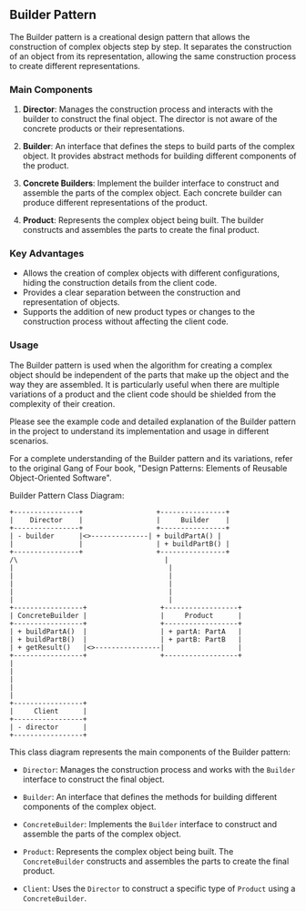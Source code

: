 ## Builder Pattern

The Builder pattern is a creational design pattern that allows the construction of complex objects step by step. It separates the construction of an object from its representation, allowing the same construction process to create different representations.

### Main Components

1. **Director**: Manages the construction process and interacts with the builder to construct the final object. The director is not aware of the concrete products or their representations.

2. **Builder**: An interface that defines the steps to build parts of the complex object. It provides abstract methods for building different components of the product.

3. **Concrete Builders**: Implement the builder interface to construct and assemble the parts of the complex object. Each concrete builder can produce different representations of the product.

4. **Product**: Represents the complex object being built. The builder constructs and assembles the parts to create the final product.

### Key Advantages

- Allows the creation of complex objects with different configurations, hiding the construction details from the client code.
- Provides a clear separation between the construction and representation of objects.
- Supports the addition of new product types or changes to the construction process without affecting the client code.

### Usage

The Builder pattern is used when the algorithm for creating a complex object should be independent of the parts that make up the object and the way they are assembled. It is particularly useful when there are multiple variations of a product and the client code should be shielded from the complexity of their creation.

Please see the example code and detailed explanation of the Builder pattern in the project to understand its implementation and usage in different scenarios.

For a complete understanding of the Builder pattern and its variations, refer to the original Gang of Four book, "Design Patterns: Elements of Reusable Object-Oriented Software".

Builder Pattern Class Diagram:

```
+----------------+                  +----------------+
|    Director    |                  |     Builder    |
+----------------+                  +----------------+
| - builder      |<>--------------| + buildPartA() |
|                |                  | + buildPartB() |
+----------------+                  +----------------+
/\                                    |
|                                      |
|                                      |
|                                      |
|                                      |
|                                      |
+-----------------+                  +------------------+
| ConcreteBuilder |                  |     Product      |
+-----------------+                  +------------------+
| + buildPartA()  |                  | + partA: PartA   |
| + buildPartB()  |                  | + partB: PartB   |
| + getResult()   |<>----------------|                  |
+-----------------+                  +------------------+
|
|
|
|
|
+-----------------+
|     Client      |
+-----------------+
| - director      |
+-----------------+
```
This class diagram represents the main components of the Builder pattern:

- `Director`: Manages the construction process and works with the `Builder` interface to construct the final object.

- `Builder`: An interface that defines the methods for building different components of the complex object.

- `ConcreteBuilder`: Implements the `Builder` interface to construct and assemble the parts of the complex object.

- `Product`: Represents the complex object being built. The `ConcreteBuilder` constructs and assembles the parts to create the final product.

- `Client`: Uses the `Director` to construct a specific type of `Product` using a `ConcreteBuilder`.